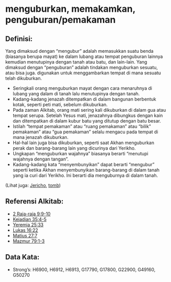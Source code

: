 # menguburkan, memakamkan, penguburan/pemakaman

## Definisi:

Yang dimaksud dengan “mengubur” adalah memasukkan suatu benda (biasanya berupa mayat) ke dalam lubang atau tempat penguburan lainnya kemudian menutupinya dengan tanah atau batu, dan lain-lain. Yang dimaksud dengan “penguburan” adalah tindakan menguburkan sesuatu, atau bisa juga. digunakan untuk menggambarkan tempat di mana sesuatu telah dikuburkan.

* Seringkali orang menguburkan mayat dengan cara menaruhnya di lubang yang dalam di tanah lalu menutupinya dengan tanah.
* Kadang-kadang jenazah ditempatkan di dalam bangunan berbentuk kotak, seperti peti mati, sebelum dikuburkan.
* Pada zaman Alkitab, orang mati sering kali dikuburkan di dalam gua atau tempat serupa. Setelah Yesus mati, jenazahnya dibungkus dengan kain dan ditempatkan di dalam kubur batu yang ditutup dengan batu besar.
* Istilah “tempat pemakaman” atau “ruang pemakaman” atau “bilik" pemakaman” atau “gua pemakaman” selalu mengacu pada tempat di mana jenazah dikuburkan.
* Hal-hal lain juga bisa dikuburkan, seperti saat Akhan menguburkan perak dan barang-barang lain yang dicurinya dari Yerikho.
* Ungkapan “menguburkan wajahnya” biasanya berarti “menutupi wajahnya dengan tangan”.
* Kadang-kadang kata “menyembunyikan” dapat berarti “mengubur” seperti ketika Akhan menyembunyikan barang-barang di dalam tanah yang ia curi dari Yerikho. Ini berarti dia menguburnya di dalam tanah.

(Lihat juga: [Jericho](../names/jericho.md), [tomb](../other/tomb.md))

## Referensi Alkitab:

* [2 Raja-raja 9:9-10](rc://en/tn/help/2ki/09/09)
* [Kejadian 35:4-5](rc://en/tn/help/gen/35/04)
* [Yeremia 25:33](rc://en/tn/help/jer/25/33)
* [Lukas 16:22](rc://en/tn/help/luk/16/22)
* [Matius 27:7](rc://en/tn/help/mat/27/07)
* [Mazmur 79:1-3](rc://en/tn/help/psa/079/001)

## Data Kata:

* Strong’s: H6900, H6912, H6913, G17790, G17800, G22900, G49160, G50270
